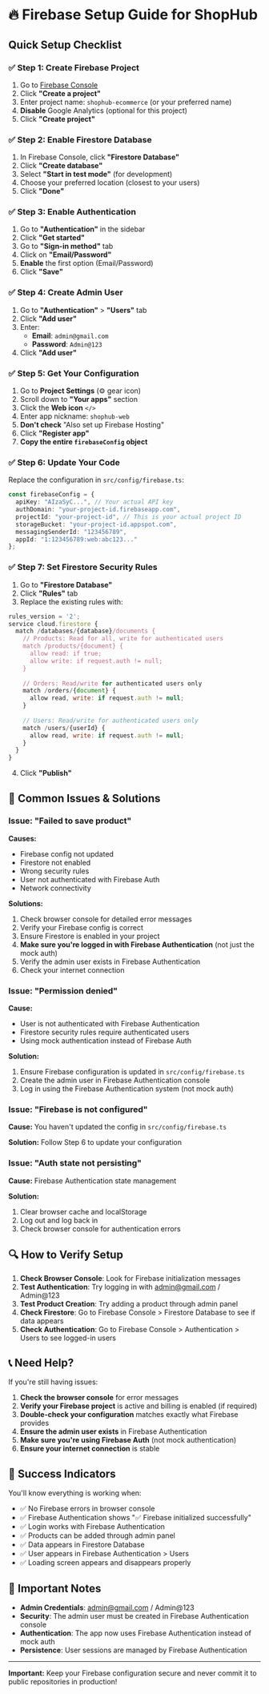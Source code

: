 # 🔥 Firebase Setup Guide for ShopHub

## Quick Setup Checklist

### ✅ Step 1: Create Firebase Project
1. Go to [Firebase Console](https://console.firebase.google.com/)
2. Click **"Create a project"**
3. Enter project name: `shophub-ecommerce` (or your preferred name)
4. **Disable** Google Analytics (optional for this project)
5. Click **"Create project"**

### ✅ Step 2: Enable Firestore Database
1. In Firebase Console, click **"Firestore Database"**
2. Click **"Create database"**
3. Select **"Start in test mode"** (for development)
4. Choose your preferred location (closest to your users)
5. Click **"Done"**

### ✅ Step 3: Enable Authentication
1. Go to **"Authentication"** in the sidebar
2. Click **"Get started"**
3. Go to **"Sign-in method"** tab
4. Click on **"Email/Password"**
5. **Enable** the first option (Email/Password)
6. Click **"Save"**

### ✅ Step 4: Create Admin User
1. Go to **"Authentication"** > **"Users"** tab
2. Click **"Add user"**
3. Enter:
   - **Email**: `admin@gmail.com`
   - **Password**: `Admin@123`
4. Click **"Add user"**

### ✅ Step 5: Get Your Configuration
1. Go to **Project Settings** (⚙️ gear icon)
2. Scroll down to **"Your apps"** section
3. Click the **Web icon** `</>`
4. Enter app nickname: `shophub-web`
5. **Don't check** "Also set up Firebase Hosting"
6. Click **"Register app"**
7. **Copy the entire `firebaseConfig` object**

### ✅ Step 6: Update Your Code
Replace the configuration in `src/config/firebase.ts`:

```typescript
const firebaseConfig = {
  apiKey: "AIzaSyC...", // Your actual API key
  authDomain: "your-project-id.firebaseapp.com",
  projectId: "your-project-id", // This is your actual project ID
  storageBucket: "your-project-id.appspot.com",
  messagingSenderId: "123456789",
  appId: "1:123456789:web:abc123..."
};
```

### ✅ Step 7: Set Firestore Security Rules
1. Go to **"Firestore Database"**
2. Click **"Rules"** tab
3. Replace the existing rules with:

```javascript
rules_version = '2';
service cloud.firestore {
  match /databases/{database}/documents {
    // Products: Read for all, write for authenticated users
    match /products/{document} {
      allow read: if true;
      allow write: if request.auth != null;
    }
    
    // Orders: Read/write for authenticated users only
    match /orders/{document} {
      allow read, write: if request.auth != null;
    }
    
    // Users: Read/write for authenticated users only
    match /users/{userId} {
      allow read, write: if request.auth != null;
    }
  }
}
```

4. Click **"Publish"**

## 🚨 Common Issues & Solutions

### Issue: "Failed to save product"
**Causes:**
- Firebase config not updated
- Firestore not enabled
- Wrong security rules
- User not authenticated with Firebase Auth
- Network connectivity

**Solutions:**
1. Check browser console for detailed error messages
2. Verify your Firebase config is correct
3. Ensure Firestore is enabled in your project
4. **Make sure you're logged in with Firebase Authentication** (not just the mock auth)
5. Verify the admin user exists in Firebase Authentication
6. Check your internet connection

### Issue: "Permission denied"
**Cause:** 
- User is not authenticated with Firebase Authentication
- Firestore security rules require authenticated users
- Using mock authentication instead of Firebase Auth

**Solution:** 
1. Ensure Firebase configuration is updated in `src/config/firebase.ts`
2. Create the admin user in Firebase Authentication console
3. Log in using the Firebase Authentication system (not mock auth)

### Issue: "Firebase is not configured"
**Cause:** You haven't updated the config in `src/config/firebase.ts`

**Solution:** Follow Step 6 to update your configuration

### Issue: "Auth state not persisting"
**Cause:** Firebase Authentication state management

**Solution:** 
1. Clear browser cache and localStorage
2. Log out and log back in
3. Check browser console for authentication errors

## 🔍 How to Verify Setup

1. **Check Browser Console**: Look for Firebase initialization messages
2. **Test Authentication**: Try logging in with admin@gmail.com / Admin@123
3. **Test Product Creation**: Try adding a product through admin panel
4. **Check Firestore**: Go to Firebase Console > Firestore Database to see if data appears
5. **Check Authentication**: Go to Firebase Console > Authentication > Users to see logged-in users

## 📞 Need Help?

If you're still having issues:

1. **Check the browser console** for error messages
2. **Verify your Firebase project** is active and billing is enabled (if required)
3. **Double-check your configuration** matches exactly what Firebase provides
4. **Ensure the admin user exists** in Firebase Authentication
5. **Make sure you're using Firebase Auth** (not mock authentication)
6. **Ensure your internet connection** is stable

## 🎯 Success Indicators

You'll know everything is working when:
- ✅ No Firebase errors in browser console
- ✅ Firebase Authentication shows "✅ Firebase initialized successfully"
- ✅ Login works with Firebase Authentication
- ✅ Products can be added through admin panel
- ✅ Data appears in Firestore Database
- ✅ User appears in Firebase Authentication > Users
- ✅ Loading screen appears and disappears properly

## 🔐 Important Notes

- **Admin Credentials**: admin@gmail.com / Admin@123
- **Security**: The admin user must be created in Firebase Authentication console
- **Authentication**: The app now uses Firebase Authentication instead of mock auth
- **Persistence**: User sessions are managed by Firebase Authentication

---

**Important:** Keep your Firebase configuration secure and never commit it to public repositories in production!